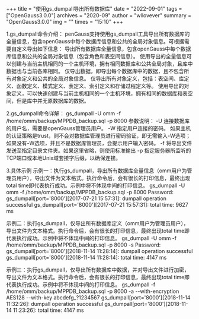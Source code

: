 +++
title = "使用gs_dumpall导出所有数据库"
date = "2022-09-01"
tags = ["OpenGauss3.0.0"]
archives = "2020-09"
author = "wllovever"
summary = "OpenGauss3.0.0"
img = ""
times = "15:10"
+++

1.gs_dumpall命令介绍：
penGauss支持使用gs_dumpall工具导出所有数据库的全量信息，包含openGauss中每个数据库信息和公共的全局对象信息。可根据需要自定义导出如下信息：
导出所有数据库全量信息，包含openGauss中每个数据库信息和公共的全局对象信息（包含角色和表空间信息）。
使用导出的全量信息可以创建与当前主机相同的一个主机环境，拥有相同数据库和公共全局对象，且库中数据也与当前各库相同。
仅导出数据，即导出每个数据库中的数据，且不包含所有对象定义和公共的全局对象信息。
仅导出所有对象定义，包括：表空间、库定义、函数定义、模式定义、表定义、索引定义和存储过程定义等。
使用导出的对象定义，可以快速创建与当前主机相同的一个主机环境，拥有相同的数据库和表空间，但是库中并无原数据库的数据。

2.gs_dumpall命令详解：
gs_dumpall  -U omm -f /home/omm/backup/MPPDB_backup.sql -p 8000 
参数说明：
-U
连接数据库的用户名，需要是openGauss管理员用户。
-W
指定用户连接的密码。
如果主机的认证策略是trust，则不会对数据库管理员进行密码验证，即无需输入-W选项；
如果没有-W选项，并且不是数据库管理员，会提示用户输入密码。
-f
将导出文件发送至指定目录文件夹。如果这里省略，则使用标准输出
-p
指定服务器所监听的TCP端口或本地Unix域套接字后缀，以确保连接。

3.具体示例
示例一：执行gs_dumpall，导出所有数据库全量信息（omm用户为管理员用户），导出文件为文本格式。执行命令后，会有很长的打印信息，最终出现total time即代表执行成功。示例中将不体现中间的打印信息。
gs_dumpall -U omm -f /home/omm/backup/MPPDB_backup.sql -p 8000 
Password:
gs_dumpall[port='8000'][2017-07-21 15:57:31]: dumpall operation successful
gs_dumpall[port='8000'][2017-07-21 15:57:31]: total time: 9627  ms

示例二：执行gs_dumpall，仅导出所有数据库定义（omm用户为管理员用户），导出文件为文本格式。执行命令后，会有很长的打印信息，最终出现total time即代表执行成功。示例中将不体现中间的打印信息。
gs_dumpall  -U omm -f /home/omm/backup/MPPDB_backup.sql -p 8000 -s 
Password:
gs_dumpall[port='8000'][2018-11-14 11:28:14]: dumpall operation successful
gs_dumpall[port='8000'][2018-11-14 11:28:14]: total time: 4147  ms

示例三：执行gs_dumpall，仅导出所有数据库中数据，并对导出文件进行加密，导出文件为文本格式。执行命令后，会有很长的打印信息，最终出现total time即代表执行成功。示例中将不体现中间的打印信息。
gs_dumpall -f /home/omm/backup/MPPDB_backup.sql -p 8000 -a --with-encryption AES128 --with-key abcdefg_?1234567
gs_dumpall[port='8000'][2018-11-14 11:32:26]: dumpall operation successful
gs_dumpall[port='8000'][2018-11-14 11:23:26]: total time: 4147  ms





